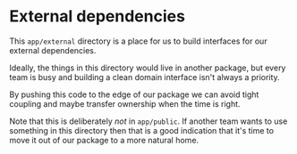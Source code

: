 # External dependencies

This `app/external` directory is a place for us to build interfaces for our
external dependencies.

Ideally, the things in this directory would live in another package, but every
team is busy and building a clean domain interface isn't always a priority.

By pushing this code to the edge of our package we can avoid tight coupling and
maybe transfer ownership when the time is right.

Note that this is deliberately _not_ in `app/public`. If another team wants to
use something in this directory then that is a good indication that it's time to
move it out of our package to a more natural home.

